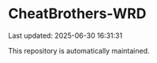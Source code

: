 # CheatBrothers-WRD

Last updated: 2025-06-30 16:31:31

This repository is automatically maintained.
